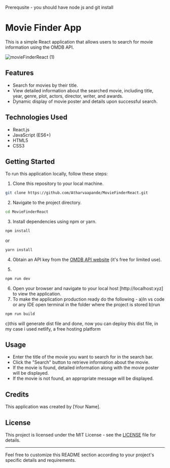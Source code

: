 Prerequsite - 
you should have node js and git install

# Movie Finder App

This is a simple React application that allows users to search for movie information using the OMDB API.

![movieFinderReact (1)](https://github.com/Atharvaapande/MovieFinderReact/assets/128508298/b20377dc-a97f-4ec1-ab28-178142d442c3)


## Features

- Search for movies by their title.
- View detailed information about the searched movie, including title, year, genre, plot, actors, director, writer, and awards.
- Dynamic display of movie poster and details upon successful search.

## Technologies Used

- React.js
- JavaScript (ES6+)
- HTML5
- CSS3

## Getting Started

To run this application locally, follow these steps:

1. Clone this repository to your local machine.

```bash
git clone https://github.com/Atharvaapande/MovieFinderReact.git
```

2. Navigate to the project directory.

```bash
cd MovieFinderReact
```

3. Install dependencies using npm or yarn.

```bash
npm install
```

or

```bash
yarn install
```

4. Obtain an API key from the [OMDB API website](https://www.omdbapi.com/) (it's free for limited use).

5.

```bash
npm run dev
```

6. Open your browser and navigate to your local host [http://localhost:xyz] to view the application.
7. To make the application production ready do the following - 
a)In vs code or any IDE open terminal in the folder where the project is stored
b)run
```bash
npm run build
```
c)this will generate dist file and done, now you can deploy this dist file, in my case i used netlify, a free hosting platform  

## Usage

- Enter the title of the movie you want to search for in the search bar.
- Click the "Search" button to retrieve information about the movie.
- If the movie is found, detailed information along with the movie poster will be displayed.
- If the movie is not found, an appropriate message will be displayed.

## Credits

This application was created by [Your Name].

## License

This project is licensed under the MIT License - see the [LICENSE](LICENSE) file for details.

---

Feel free to customize this README section according to your project's specific details and requirements.
